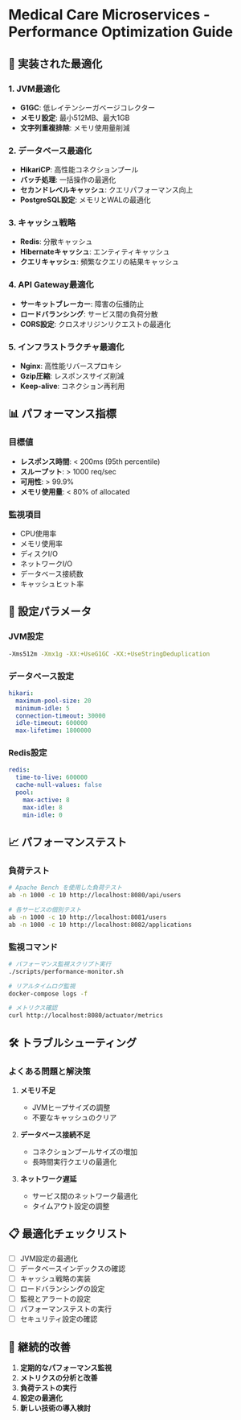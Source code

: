# Medical Care Microservices - Performance Optimization Guide

## 🚀 **実装された最適化**

### 1. **JVM最適化**
- **G1GC**: 低レイテンシーガベージコレクター
- **メモリ設定**: 最小512MB、最大1GB
- **文字列重複排除**: メモリ使用量削減

### 2. **データベース最適化**
- **HikariCP**: 高性能コネクションプール
- **バッチ処理**: 一括操作の最適化
- **セカンドレベルキャッシュ**: クエリパフォーマンス向上
- **PostgreSQL設定**: メモリとWALの最適化

### 3. **キャッシュ戦略**
- **Redis**: 分散キャッシュ
- **Hibernateキャッシュ**: エンティティキャッシュ
- **クエリキャッシュ**: 頻繁なクエリの結果キャッシュ

### 4. **API Gateway最適化**
- **サーキットブレーカー**: 障害の伝播防止
- **ロードバランシング**: サービス間の負荷分散
- **CORS設定**: クロスオリジンリクエストの最適化

### 5. **インフラストラクチャ最適化**
- **Nginx**: 高性能リバースプロキシ
- **Gzip圧縮**: レスポンスサイズ削減
- **Keep-alive**: コネクション再利用

## 📊 **パフォーマンス指標**

### 目標値
- **レスポンス時間**: < 200ms (95th percentile)
- **スループット**: > 1000 req/sec
- **可用性**: > 99.9%
- **メモリ使用量**: < 80% of allocated

### 監視項目
- CPU使用率
- メモリ使用率
- ディスクI/O
- ネットワークI/O
- データベース接続数
- キャッシュヒット率

## 🔧 **設定パラメータ**

### JVM設定
```bash
-Xms512m -Xmx1g -XX:+UseG1GC -XX:+UseStringDeduplication
```

### データベース設定
```yaml
hikari:
  maximum-pool-size: 20
  minimum-idle: 5
  connection-timeout: 30000
  idle-timeout: 600000
  max-lifetime: 1800000
```

### Redis設定
```yaml
redis:
  time-to-live: 600000
  cache-null-values: false
  pool:
    max-active: 8
    max-idle: 8
    min-idle: 0
```

## 📈 **パフォーマンステスト**

### 負荷テスト
```bash
# Apache Bench を使用した負荷テスト
ab -n 1000 -c 10 http://localhost:8080/api/users

# 各サービスの個別テスト
ab -n 1000 -c 10 http://localhost:8081/users
ab -n 1000 -c 10 http://localhost:8082/applications
```

### 監視コマンド
```bash
# パフォーマンス監視スクリプト実行
./scripts/performance-monitor.sh

# リアルタイムログ監視
docker-compose logs -f

# メトリクス確認
curl http://localhost:8080/actuator/metrics
```

## 🛠️ **トラブルシューティング**

### よくある問題と解決策

1. **メモリ不足**
   - JVMヒープサイズの調整
   - 不要なキャッシュのクリア

2. **データベース接続不足**
   - コネクションプールサイズの増加
   - 長時間実行クエリの最適化

3. **ネットワーク遅延**
   - サービス間のネットワーク最適化
   - タイムアウト設定の調整

## 📋 **最適化チェックリスト**

- [ ] JVM設定の最適化
- [ ] データベースインデックスの確認
- [ ] キャッシュ戦略の実装
- [ ] ロードバランシングの設定
- [ ] 監視とアラートの設定
- [ ] パフォーマンステストの実行
- [ ] セキュリティ設定の確認

## 🔄 **継続的改善**

1. **定期的なパフォーマンス監視**
2. **メトリクスの分析と改善**
3. **負荷テストの実行**
4. **設定の最適化**
5. **新しい技術の導入検討** 